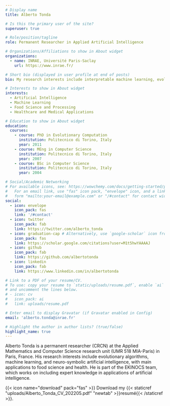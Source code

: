 ```yaml
---
# Display name
title: Alberto Tonda

# Is this the primary user of the site?
superuser: true

# Role/position/tagline
role: Permanent Researcher in Applied Artificial Intelligence

# Organizations/Affiliations to show in About widget
organizations:
  - name: INRAE, Université Paris-Saclay
    url: https://www.inrae.fr/

# Short bio (displayed in user profile at end of posts)
bio: My research interests include interpretable machine learning, evolutionary optimization and feature selection, with applications to food science, health, and gaming.

# Interests to show in About widget
interests:
  - Artificial Intelligence
  - Machine Learning
  - Food Science and Processing
  - Healthcare and Medical Applications

# Education to show in About widget
education:
  courses:
    - course: PhD in Evolutionary Computation
      institution: Politecnico di Torino, Italy
      year: 2011
    - course: MEng in Computer Science
      institution: Politecnico di Torino, Italy
      year: 2007
    - course: BSc in Computer Science
      institution: Politecnico di Torino, Italy
      year: 2004

# Social/Academic Networking
# For available icons, see: https://wowchemy.com/docs/getting-started/page-builder/#icons
#   For an email link, use "fas" icon pack, "envelope" icon, and a link in the
#   form "mailto:your-email@example.com" or "/#contact" for contact widget.
social:
  - icon: envelope
    icon_pack: fas
    link: '/#contact'
  - icon: twitter
    icon_pack: fab
    link: https://twitter.com/alberto_tonda
  - icon: graduation-cap # Alternatively, use `google-scholar` icon from `ai` icon pack
    icon_pack: fas
    link: https://scholar.google.com/citations?user=M1t5hwYAAAAJ
  - icon: github
    icon_pack: fab
    link: https://github.com/albertotonda
  - icon: linkedin
    icon_pack: fab
    link: https://www.linkedin.com/in/albertotonda

# Link to a PDF of your resume/CV.
# To use: copy your resume to `static/uploads/resume.pdf`, enable `ai` icons in `params.toml`,
# and uncomment the lines below.
# - icon: cv
#   icon_pack: ai
#   link: uploads/resume.pdf

# Enter email to display Gravatar (if Gravatar enabled in Config)
email: 'alberto.tonda@inrae.fr'

# Highlight the author in author lists? (true/false)
highlight_name: true
---
```


Alberto Tonda is a permanent researcher (CRCN) at the Applied Mathematics and Computer Science research unit (UMR 518 MIA-Paris) in Paris, France. His research interests include evolutionary algorithms, machine learning, and neuro-symbolic artificial intelligence, with main applications to food science and health. He is part of the EKINOCS team, which works on including expert knowledge in applications of artificial intelligence.

{{< icon name="download" pack="fas" >}} Download my {{< staticref "uploads/Alberto_Tonda_CV_202205.pdf" "newtab" >}}resumé{{< /staticref >}}.
